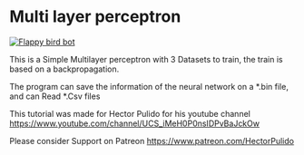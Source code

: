 # Multi layer perceptron

[![Flappy bird bot](https://img.youtube.com/vi/HRYYxJd9qiA/0.jpg)](https://www.youtube.com/watch?v=HRYYxJd9qiA&list=PLHdk97dabfvyLMWXW6gC3_MjiMo7nLPYp&index=9)

This is a Simple Multilayer perceptron with 3 Datasets to train, the train is based on a backpropagation.

The program can save the information of the neural network on a *.bin file, and can Read *.Csv files

This tutorial was made for Hector Pulido for his youtube channel 
https://www.youtube.com/channel/UCS_iMeH0P0nsIDPvBaJckOw

Please consider Support on Patreon https://www.patreon.com/HectorPulido
